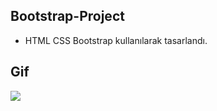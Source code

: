 ## Bootstrap-Project

- HTML CSS Bootstrap kullanılarak tasarlandı.

## Gif

![](ekran-görüntüsü.gif)